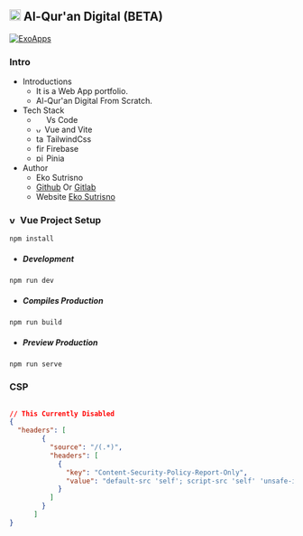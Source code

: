 ## <img alt="vue" src="https://avatars.githubusercontent.com/u/51039205?s=460&u=cb1d242b6a9b13a3b6383e46b5410fafe471b63d&v=4" width="20" height="20" /> Al-Qur'an Digital (BETA)

[![ExoApps](https://img.shields.io/github/license/Naereen/StrapDown.js.svg)](https://exoappsv2.netlify.app/)

### Intro

- Introductions
  - It is a Web App portfolio.
  - Al-Qur'an Digital From Scratch.
- Tech Stack
  - <img src="https://img.icons8.com/fluent/48/000000/visual-studio-code-2019.png" width="14" height="14"/> Vs Code
  - <img alt="vue" src="https://seeklogo.com/images/V/vuejs-logo-17D586B587-seeklogo.com.png" width="11" height="11" /> Vue and Vite
  - <img alt="tailwindcss" src="https://api.iconify.design/devicon:tailwindcss.svg" width="14" height="14" /> TailwindCss
  - <img alt="firebase" src="https://www.gstatic.com/mobilesdk/160503_mobilesdk/logo/2x/firebase_28dp.png" width="14" height="14" /> Firebase
  - <img alt="pinia" src="https://d33wubrfki0l68.cloudfront.net/ddd72aa8248a5c2f77429b9496e6e3e4da2a4e26/8afc0/logo.svg" width="14" height="14" /> Pinia
- Author
  - Eko Sutrisno
  - [Github](https://github.com/ekosutrisno) Or [Gitlab](https://gitlab.com/ekosutrisno1)
  - Website [Eko Sutrisno](https://ekosutrisno.netlify.app)

### <img alt="vue" src="https://seeklogo.com/images/V/vuejs-logo-17D586B587-seeklogo.com.png" width="15" height="15" /> Vue Project Setup

```shell
npm install
```

- ##### Development

```shell
npm run dev
```

- ##### Compiles Production

```shell
npm run build
```

- ##### Preview Production

```shell
npm run serve
```

### CSP

```json

// This Currently Disabled
{
  "headers": [
        {
          "source": "/(.*)",
          "headers": [
            {
              "key": "Content-Security-Policy-Report-Only",
              "value": "default-src 'self'; script-src 'self' 'unsafe-inline' https://firebase.googleapis.com https://identitytoolkit.googleapis.com https://firestore.googleapis.com https://www.google-analytics.com https://www.googletagmanager.com; connect-src https://firebase.googleapis.com https://identitytoolkit.googleapis.com https://firestore.googleapis.com https://www.google-analytics.com https://www.googletagmanager.com; style-src 'self' 'unsafe-inline' https://fonts.googleapis.com; font-src 'self' https://fonts.gstatic.com; img-src 'self' https://res.cloudinary.com; frame-src 'self' *.google.com; report-uri /csp_report_parser;"
            }
          ]
        }
      ]
}
```
